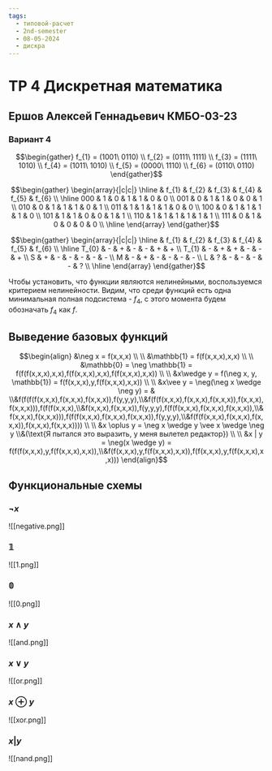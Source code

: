 ```yaml
---
tags:
  - типовой-расчет
  - 2nd-semester
  - 08-05-2024
  - дискра
---
```


# ТР 4 Дискретная математика

## Ершов Алексей Геннадьевич КМБО-03-23

### Вариант 4

$$\begin{gather}
f_{1} = (1001\ 0110) \\
f_{2} = (0111\ 1111) \\
f_{3} = (1111\ 1010) \\
f_{4} = (1011\ 1010) \\
f_{5} = (0000\ 1110) \\
f_{6} = (0110\ 0110)
\end{gather}$$

$$\begin{gather}
\begin{array}{|c|c|}
\hline & f_{1} & f_{2} & f_{3} & f_{4} & f_{5} & f_{6} \\
\hline
000 & 1 & 0 & 1 & 1 & 0 & 0 \\
001 & 0 & 1 & 1 & 0 & 0 & 1 \\
010 & 0 & 1 & 1 & 1 & 0 & 1 \\
011 & 1 & 1 & 1 & 1 & 0 & 0 \\
100 & 0 & 1 & 1 & 1 & 1 & 0 \\
101 & 1 & 1 & 0 & 0 & 1 & 1 \\
110 & 1 & 1 & 1 & 1 & 1 & 1 \\
111 & 0 & 1 & 0 & 0 & 0 & 0 \\
\hline
\end{array}
\end{gather}$$

$$\begin{gather}
\begin{array}{|c|c|}
\hline & f_{1} & f_{2} & f_{3} & f_{4} & f_{5} & f_{6} \\
\hline
T_{0} & - & + & - & - & + & + \\
T_{1} & - & + & + & - & - & + \\
S & + & - & - & - & - & - \\
M & - & + & - & - & - & - \\
L & ? & - & - & - & - & ? \\
\hline
\end{array}
\end{gather}$$

Чтобы установить, что функции являются нелинейными, воспользуемся критерием нелинейности.
Видим, что среди функций есть одна минимальная полная подсистема - $f_{4}$, с этого момента будем обозначать $f_{4}$ как $f$.

## Выведение базовых функций

$$\begin{align}
&\neg x = f(x,x,x) \\
\\
&\mathbb{1} = f(f(x,x,x),x,x) \\
\\
&\mathbb{0} = \neg \mathbb{1} = f(f(f(x,x,x),x,x),f(f(x,x,x),x,x),f(f(x,x,x),x,x)) \\
\\
&x\wedge y = f(\neg x, y, \mathbb{1}) = f(f(x,x,x),y,f(f(x,x,x),x,x)) \\
\\
&x\vee y = \neg(\neg x \wedge \neg y) =  & \\&f(f(f(f(x,x,x),f(x,x,x),f(x,x,x)),f(y,y,y),\\&f(f(f(x,x,x),f(x,x,x),f(x,x,x)),f(x,x,x),f(x,x,x))),f(f(f(x,x,x),\\&f(x,x,x),f(x,x,x)),f(y,y,y),f(f(f(x,x,x),f(x,x,x),f(x,x,x)),\\&f(x,x,x),f(x,x,x))),f(f(f(x,x,x),f(x,x,x),f(x,x,x)),f(y,y,y),\\&f(f(f(x,x,x),f(x,x,x),f(x,x,x)),f(x,x,x),f(x,x,x)))) \\
\\
&x \oplus y = \neg x \wedge y \vee x \wedge \neg y \\&(\text{Я пытался это выразить, у меня вылетел редактор}) \\
\\
&x | y = \neg(x \wedge y) = f(f(f(x,x,x),y,f(f(x,x,x),x,x)),\\&f(f(x,x,x),y,f(f(x,x,x),x,x)),f(f(x,x,x),y,f(f(x,x,x),x,x)))
\end{align}$$

## Функциональные схемы

### $\neg x$

![[negative.png]]

### $\mathbb{1}$

![[1.png]]

### $\mathbb{0}$

![[0.png]]

### $x \wedge y$

![[and.png]]

### $x \vee y$

![[or.png]]

### $x \oplus y$

![[xor.png]]

### $x | y$

![[nand.png]]
